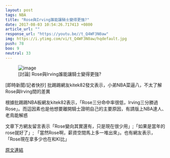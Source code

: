 ```yaml
---
layout: post
tags: NBA
title: "Rose與Irving誰能讓騎士變得更強?"
date: 2017-08-03 10:54:26.717413 +0800
article_url: ""
response_url: "https://youtu.be//t_Q4WF3N0aw"
img: https://i.ytimg.com/vi/t_Q4WF3N0aw/hqdefault.jpg
push: 78
boo: 9
neutral: 33
---
```


<figure>
<img src="https://i.ytimg.com/vi/t_Q4WF3N0aw/hqdefault.jpg" alt="image">
<figcaption>
[討論] Rose與Irving誰能讓騎士變得更強?
</figcaption>
</figure>



[即時新聞/記者快抄] 批踢踢網友kitek82發文表示，小弟NBA菜逼八，不太了解Rose與Irving間的差異

根據批踢踢NBA板網友kitek82表示，「Rose三分命中率很低，Irving三分勝過Rose」。而這因素也是他想要離開騎士證明自己的主要原因，有請版上NBA達人、老鳥能解惑

文章下方網友留言表示「Rose變向其實還有，只是現在很少用」;「如果是當年的rose就好了」; 「當然Rose啊，薪資空間馬上多一堆出來」。也有網友表示，「Rose現在拿多少也在和KI比」

<a href = "https://www.ptt.cc/bbs/NBA/M.1500956619.A.BD4.html">原文連結</a>

